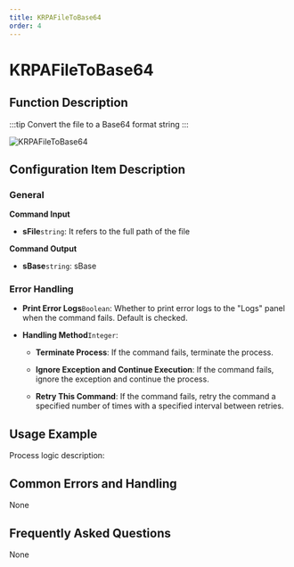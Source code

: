 ```yaml
---
title: KRPAFileToBase64
order: 4
---
```


# KRPAFileToBase64

## Function Description

:::tip 
Convert the file to a Base64 format string
:::

![KRPAFileToBase64](../../../assets/KRPAFileToBase64_command.png)

## Configuration Item Description

### General

**Command Input**

- **sFile**`string`: It refers to the full path of the file


**Command Output**

- **sBase**`string`: sBase

### Error Handling

- **Print Error Logs**`Boolean`: Whether to print error logs to the "Logs" panel when the command fails. Default is checked. 

- **Handling Method**`Integer`:

    - **Terminate Process**: If the command fails, terminate the process.

    - **Ignore Exception and Continue Execution**: If the command fails, ignore the exception and continue the process.

    - **Retry This Command**: If the command fails, retry the command a specified number of times with a specified interval between retries.

## Usage Example

Process logic description:

## Common Errors and Handling

None

## Frequently Asked Questions

None

